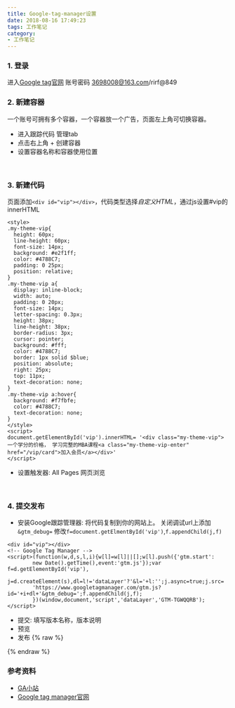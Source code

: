 ```yaml
---
title: Google-tag-manager设置
date: 2018-08-16 17:49:23
tags: 工作笔记
category:
- 工作笔记
---
```


### 1. 登录
进入[Google tag官网](https://marketingplatform.google.com/about/tag-manager/)
账号密码 3698008@163.com/rirf@849
<br/>

### 2. 新建容器
一个账号可拥有多个容器，一个容器放一个广告，页面左上角可切换容器。
- 进入跟踪代码 管理tab
- 点击右上角 + 创建容器
- 设置容器名称和容器使用位置
<br/>


### 3. 新建代码
页面添加`<div id="vip"></div>`，代码类型选择*自定义HTML*，通过js设置#vip的innerHTML
```
<style>
.my-theme-vip{
  height: 60px;
  line-height: 60px;
  font-size: 14px;
  background: #e2f1ff;
  color: #4788C7;
  padding: 0 25px;
  position: relative;
}
.my-theme-vip a{
  display: inline-block;
  width: auto;
  padding: 0 20px;
  font-size: 14px;
  letter-spacing: 0.3px;
  height: 38px;
  line-height: 38px;
  border-radius: 3px;
  cursor: pointer;
  background: #fff;
  color: #4788C7;
  border: 1px solid $blue;
  position: absolute;
  right: 25px;
  top: 11px;
  text-decoration: none;
}
.my-theme-vip a:hover{
  background: #f7fbfe;
  color: #4788C7;
  text-decoration: none;
}
</style>
<script>
document.getElementById('vip').innerHTML= '<div class="my-theme-vip">一个学分的价格， 学习完整的MBA课程<a class="my-theme-vip-enter" href="/vip/card">加入会员</a></div>'
</script>
```
- 设置触发器: All Pages 网页浏览
<br/>


### 4. 提交发布
- 安装Google跟踪管理器: 将代码复制到你的网站上。
  关闭调试url上添加`&gtm_debug=`
  修改`f=document.getElmentById('vip')`,`f.appendChild(j,f)`
```
<div id="vip"></div>
<!-- Google Tag Manager -->
<script>(function(w,d,s,l,i){w[l]=w[l]||[];w[l].push({'gtm.start':
		new Date().getTime(),event:'gtm.js'});var f=d.getElementById('vip'),
		j=d.createElement(s),dl=l!='dataLayer'?'&l='+l:'';j.async=true;j.src=
		'https://www.googletagmanager.com/gtm.js?id='+i+dl+'&gtm_debug=';f.appendChild(j,f);
		})(window,document,'script','dataLayer','GTM-TGWQQRB');</script>
```

- 提交: 填写版本名称，版本说明
- 预览
- 发布
{% raw %}
<div id="vip"></div>
<!-- Google Tag Manager -->
<script>(function(w,d,s,l,i){w[l]=w[l]||[];w[l].push({'gtm.start':
new Date().getTime(),event:'gtm.js'});var f=d.getElementById('vip'),
j=d.createElement(s),dl=l!='dataLayer'?'&l='+l:'';j.async=true;j.src=
'https://www.googletagmanager.com/gtm.js?id='+i+dl+'&gtm_debug=';f.appendChild(j,f);
})(window,document,'script','dataLayer','GTM-TGWQQRB');</script>
<!-- End Google Tag Manager -->
{% endraw %}
<br/>

### 参考资料
- [GA小站](https://www.ichdata.com/google-tag-manager-series.html)
- [Google tag manager官网](https://marketingplatform.google.com/about/tag-manager/)